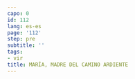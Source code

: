 ```yaml
---
capo: 0
id: 112
lang: es-es
page: '112'
step: pre
subtitle: ''
tags:
- vir
title: MARÍA, MADRE DEL CAMINO ARDIENTE
---
```

